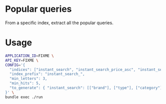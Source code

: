 # Popular queries

From a specific index, extract all the popular queries.

# Usage

```bash
APPLICATION_ID=FIXME \
API_KEY=FIXME \
CONFIG='{
  "indices": ["instant_search", "instant_search_price_asc", "instant_search_price_desc"],
  "index_prefix": "instant_search_",
  "min_letters": 3,
  "min_hits": 5,
  "to_generate": { "instant_search": [["brand"], ["type"], ["category"], ["brand", "type"]] }
}' \
bundle exec ./run
```
